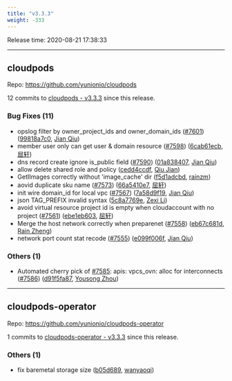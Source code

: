```yaml
---
title: "v3.3.3"
weight: -333
---
```


Release time: 2020-08-21 17:38:33

---
## cloudpods

Repo: https://github.com/yunionio/cloudpods

12 commits to [cloudpods - v3.3.3] since this release.

### Bug Fixes (11)
- opslog filter by owner_project_ids and owner_domain_ids ([#7601](https://github.com/yunionio/cloudpods/issues/7601)) ([99818a7c0](https://github.com/yunionio/cloudpods/commit/99818a7c0fb66a3ab4eb83753407026cf592a6bd), [Jian Qiu](mailto:swordqiu@gmail.com))
- member user only can get user & domain resource ([#7598](https://github.com/yunionio/cloudpods/issues/7598)) ([6cab61ecb](https://github.com/yunionio/cloudpods/commit/6cab61ecb812eb3f6d05c22a82fcd97aec0ea4e3), [屈轩](mailto:qu_xuan@icloud.com))
- dns record create ignore is_public field ([#7590](https://github.com/yunionio/cloudpods/issues/7590)) ([01a838407](https://github.com/yunionio/cloudpods/commit/01a8384071c8b9448969ca14815c61907e063db4), [Jian Qiu](mailto:swordqiu@gmail.com))
- allow delete shared role and policy ([cedd4ccdf](https://github.com/yunionio/cloudpods/commit/cedd4ccdfae91f7a7c105da942ccad3b173a79a2), [Qiu Jian](mailto:qiujian@yunionyun.com))
- GetIImages correctly without 'image_cache' dir ([f5d1adcbd](https://github.com/yunionio/cloudpods/commit/f5d1adcbd0da4ff63d1a8de18e263cf2ab5aaaa9), [rainzm](mailto:mjoycarry@gmail.com))
- aovid duplicate sku name ([#7573](https://github.com/yunionio/cloudpods/issues/7573)) ([66a5410e7](https://github.com/yunionio/cloudpods/commit/66a5410e7d6850897f9ac73f941da1d9d32babe5), [屈轩](mailto:qu_xuan@icloud.com))
- init wire domain_id for local vpc ([#7567](https://github.com/yunionio/cloudpods/issues/7567)) ([7a58d9f19](https://github.com/yunionio/cloudpods/commit/7a58d9f197544a705c8c4709c2518a3813fcf0db), [Jian Qiu](mailto:swordqiu@gmail.com))
- json TAG_PREFIX invalid syntax ([5c8a7769e](https://github.com/yunionio/cloudpods/commit/5c8a7769e30699c9f36705cf32d88ef286e801be), [Zexi Li](mailto:zexi.li@qq.com))
- avoid virtual resource project id is empty when cloudaccount with no project ([#7561](https://github.com/yunionio/cloudpods/issues/7561)) ([ebe1eb603](https://github.com/yunionio/cloudpods/commit/ebe1eb603bca2499f1a0f44ef90c4022c179fce9), [屈轩](mailto:qu_xuan@icloud.com))
- Merge the host network correctly when preparenet ([#7558](https://github.com/yunionio/cloudpods/issues/7558)) ([eb67c681d](https://github.com/yunionio/cloudpods/commit/eb67c681d342196231f19c799979023288048163), [Rain Zheng](mailto:mjoycarry@gmail.com))
- network port count stat recode ([#7555](https://github.com/yunionio/cloudpods/issues/7555)) ([e099f006f](https://github.com/yunionio/cloudpods/commit/e099f006fa83fbeec2c44a47fbf7a9d8f5d2dd71), [Jian Qiu](mailto:swordqiu@gmail.com))

### Others (1)
- Automated cherry pick of [#7585](https://github.com/yunionio/cloudpods/issues/7585): apis: vpcs_ovn: alloc for interconnects ([#7586](https://github.com/yunionio/cloudpods/issues/7586)) ([d91f5fa87](https://github.com/yunionio/cloudpods/commit/d91f5fa87ea7e3cbcd602fa12ca9604f02fb18c6), [Yousong Zhou](mailto:yszhou4tech@gmail.com))

[cloudpods - v3.3.3]: https://github.com/yunionio/cloudpods/compare/v3.3.2...v3.3.3
---
## cloudpods-operator

Repo: https://github.com/yunionio/cloudpods-operator

1 commits to [cloudpods-operator - v3.3.3] since this release.

### Others (1)
- fix baremetal storage size ([b05d689](https://github.com/yunionio/cloudpods-operator/commit/b05d6895a2f5443bdda449082ba7909139269d0c), [wanyaoqi](mailto:wanyaoqi@yunionyun.com))

[cloudpods-operator - v3.3.3]: https://github.com/yunionio/cloudpods-operator/compare/v3.3.2...v3.3.3
